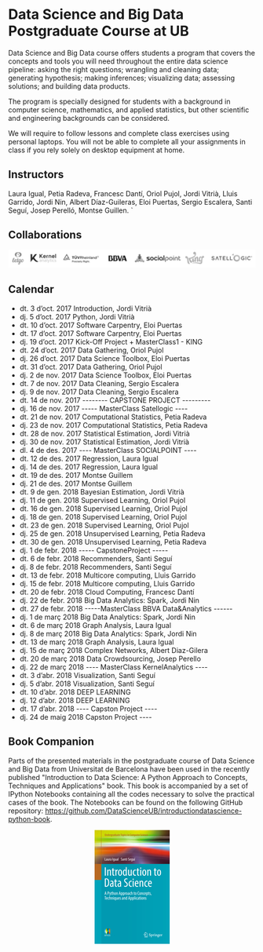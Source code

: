 # Data Science and Big Data Postgraduate Course at UB

Data Science and Big Data
course offers students a program that covers the concepts and tools you will need throughout the entire data science pipeline: asking the right questions; wrangling and cleaning data; generating hypothesis; making inferences; visualizing data; assessing solutions; and building data products.

The program is specially designed for students with a background in computer science, mathematics, and applied statistics, but other scientific and engineering backgrounds can be considered.

We will require to follow lessons and complete class exercises using personal laptops. You will not be able to complete all your assignments in class if you rely solely on desktop equipment at home.

## Instructors

Laura Igual, Petia Radeva, Francesc Dantí, Oriol Pujol, Jordi Vitrià, Lluis Garrido,
Jordi Nin, Albert Díaz-Guileras, Eloi Puertas, Sergio Escalera, Santi Seguí, Josep Perelló, Montse Guillen.
`
## Collaborations

<p align="center"> 
<img src="images/collab.png">
</p>

## Calendar

+ dt. 3 d’oct. 2017	Introduction, Jordi Vitrià
+ dj. 5 d’oct. 2017	Python, Jordi Vitrià
+ dt. 10 d’oct. 2017	Software Carpentry, Eloi Puertas
+ dt. 17 d’oct. 2017	Software Carpentry, Eloi Puertas
+ dj. 19 d’oct. 2017	Kick-Off Project + MasterClass1 - KING
+ dt. 24 d’oct. 2017	Data Gathering, Oriol Pujol
+ dj. 26 d’oct. 2017	Data Science Toolbox, Eloi Puertas
+ dt. 31 d’oct. 2017	Data Gathering, Oriol Pujol
+ dj. 2 de nov. 2017	Data Science Toolbox, Eloi Puertas
+ dt. 7 de nov. 2017	Data Cleaning, Sergio Escalera
+ dj. 9 de nov. 2017	Data Cleaning, Sergio Escalera
+ dt. 14 de nov. 2017	-------- CAPSTONE PROJECT ---------
+ dj. 16 de nov. 2017	----- MasterClass Satellogic ----
+ dt. 21 de nov. 2017	Computational Statistics, Petia Radeva
+ dj. 23 de nov. 2017	Computational Statistics, Petia Radeva
+ dt. 28 de nov. 2017	Statistical Estimation, Jordi Vitrià
+ dj. 30 de nov. 2017	Statistical Estimation, Jordi Vitrià
+ dl.  4 de des. 2017	---- MasterClass SOCIALPOINT ----
+ dt. 12 de des. 2017	Regression, Laura Igual
+ dj. 14 de des. 2017	Regression, Laura Igual
+ dt. 19 de des. 2017	Montse Guillem
+ dj. 21 de des. 2017	Montse Guillem
+ dt.  9 de gen. 2018	Bayesian Estimation, Jordi Vitrià
+ dj. 11 de gen. 2018	Supervised Learning, Oriol Pujol
+ dt. 16 de gen. 2018	Supervised Learning, Oriol Pujol
+ dj. 18 de gen. 2018	Supervised Learning, Oriol Pujol
+ dt. 23 de gen. 2018	Supervised Learning, Oriol Pujol
+ dj. 25 de gen. 2018	Unsupervised Learning, Petia Radeva
+ dt. 30 de gen. 2018	Unsupervised Learning, Petia Radeva
+ dj. 1 de febr. 2018	----- CapstoneProject -----
+ dt. 6 de febr. 2018	Recommenders, Santi Seguí
+ dj. 8 de febr. 2018	Recommenders, Santi Seguí
+ dt. 13 de febr. 2018	Multicore computing, Lluis Garrido
+ dj. 15 de febr. 2018	Multicore computing, Lluis Garrido
+ dt. 20 de febr. 2018	Cloud Computing, Francesc Dantí
+ dj. 22 de febr. 2018	Big Data Analytics: Spark, Jordi Nin
+ dt. 27 de febr. 2018	-----MasterClass BBVA Data&Analytics ------
+ dj. 1 de març 2018	Big Data Analytics: Spark, Jordi Nin
+ dt. 6 de març 2018	Graph Analysis, Laura Igual
+ dj. 8 de març 2018	Big Data Analytics: Spark, Jordi Nin
+ dt. 13 de març 2018	Graph Analysis, Laura Igual
+ dj. 15 de març 2018	Complex Networks, Albert Diaz-Gilera
+ dt. 20 de març 2018	Data Crowdsourcing, Josep Perello
+ dj. 22 de març 2018	---- MasterClass KernelAnalytics ----
+ dt. 3 d’abr. 2018	Visualization, Santi Seguí
+ dj. 5 d’abr. 2018	Visualization, Santi Seguí
+ dt. 10 d’abr. 2018	DEEP LEARNING
+ dj. 12 d’abr. 2018	DEEP LEARNING
+ dt. 17 d’abr. 2018	---- Capston Project ----
+ dj. 24 de maig 2018	Capston Project ----


## Book Companion

Parts of the presented materials in the postgraduate course of Data Science and Big Data from Universitat de Barcelona have been used in the recently published "Introduction to Data Science: A Python Approach to Concepts, Techniques and Applications" book. This book is accompanied by a set of IPython Notebooks containing all the codes necessary to solve the practical cases of the book. The Notebooks can be found on the following GitHub repository: https://github.com/DataScienceUB/introductiondatascience-python-book. 

<p align="center"> 
<img src="images/llibre.jpg">
</p>

